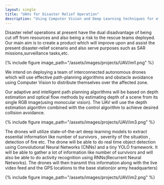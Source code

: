 ```yaml
---
layout: single
title: "UAVs for Disaster Relief Operation"
description: "Using Computer Vision and Deep Learning techniques for efficient disaster relief operations"
---
```

Disaster relief operations at present have the dual disadvantage of being cut off from resources and also being a risk to the rescue teams deployed. Our main aim is to create a product which will improve upon and assist the present disaster-relief scenario and also serve purposes such as SAR missions,surveillance tasks,etc.

{% include figure image_path="/assets/images/projects/UAV/im1.png" %}

We intend on deploying a team of interconnected autonomous drones which will use effective path-planning algorithms and obstacle avoidance using Computer Vision to distribute themselves over the affected zone. 

Our adaptive and intelligent path planning algorithms will be based on depth estimation and optical flow methods by estimating depth of a scene from its single RGB image(using monocular vision). The UAV will use the depth estimation algorithm combined with the control algorithm to achieve desired collision avoidance.

{% include figure image_path="/assets/images/projects/UAV/im3.png" %}

The drones will utilize state-of-the-art deep learning models to extract essential information like number of survivors , severity of the situation , detection of fire etc. The drone will be able to do real time object detection using Convolutional Neural Networks (CNNs) and a tiny YOLO framework. It will be able to gather a lot of information like number of survivors and will also be able to do activity recognition using RNNs(Recurrent Neural Networks). The drones will then transmit this information along with the live video feed and the GPS locations to the base station(or army headquarters)

{% include figure image_path="/assets/images/projects/UAV/im2.png" %}


